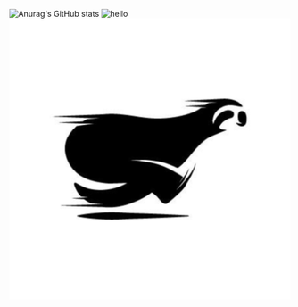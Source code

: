 ![Anurag's GitHub stats](https://github-readme-stats.vercel.app/api?username=ublockedslackrr&show_icons=true&theme=dracula)
![hello]()
<a href="https://ublockedslackrr.github.io./"><img src="slackrr.png"></a>
